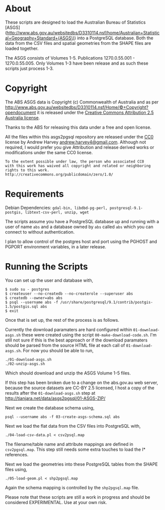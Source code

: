 About
=======

These scripts are designed to load the Australian Bureau of Statistics
[ASGS](http://www.abs.gov.au/websitedbs/D3310114.nsf/home/Australian+Statistical+Geography+Standard+(ASGS\)) into a PostgreSQL database. Both the data from the CSV files and spatial
geometries from the SHAPE files are loaded together.

The ASGS consists of Volumes 1-5. Publications 1270.0.55.001 - 1270.0.55.005.
Only Volumes 1-3 have been release and as such these scripts just process 1-3.

Copyright
=======
The ABS ASGS data is Copyright (c) Commonwealth of Australia and as per 
http://www.abs.gov.au/websitedbs/D3310114.nsf/Home/©+Copyright?opendocument
it is released under the [Creative Commons Attribution 2.5 Australia license](http://creativecommons.org/licenses/by/2.5/au/).

Thanks to the ABS for releasing this data under a free and open license.

All the files within this asgs2pgsql repository are released under the
[CC0](http://creativecommons.org/publicdomain/zero/1.0/) license by
Andrew Harvey <andrew.harvey4@gmail.com>. Although not required, I would prefer
you give Attribution and release derived works or modifications under the same
CC0 license.

    To the extent possible under law, the person who associated CC0
    with this work has waived all copyright and related or neighboring
    rights to this work.
    http://creativecommons.org/publicdomain/zero/1.0/


Requirements
=======

Debian Dependencies: `gdal-bin, libdbd-pg-perl, postgresql-9.1-postgis,
  libtext-csv-perl, unzip, wget`

The scripts assume you have a PostgreSQL database up and running with a user of
name `abs` and a database owned by `abs` called `abs` which you can connect to
without authentication.

I plan to allow control of the postgres host and port using the PGHOST and
PGPORT environment variables, in a later release.

Running the Scripts
=======

You can set up the user and database with,

    $ sudo su - postgres
    $ createuser --no-createdb --no-createrole --superuser abs
    $ createdb --owner=abs abs
    $ psql --username abs -f /usr/share/postgresql/9.1/contrib/postgis-1.5/postgis.sql abs
    $ exit

Once that is set up, the rest of the process is as follows.

Currently the download paramaters are hard configured within `01-download-asgs.sh`
these were created using the script `00-make-download-code.sh`. I'm still not sure
if this is the best approach or if the download paramaters should be parsed from
the source HTML file at each call of `01-download-asgs.sh`. For now you should be
able to run,

    ./01-download-asgs.sh
    ./02-unzip-asgs.sh

Which should download and unzip the ASGS Volume 1-5 files.

If this step has been broken due to a change on the abs.gov.au web server,
because the source datasets are CC-BY 2.5 licensed, I host a copy of the results
after the `01-download-asgs.sh` step at http://tianjara.net/data/asgs2pgsql/01-ASGS-ZIP/

Next we create the database schema using,

    psql --username abs -f 03-create-asgs-schema.sql abs

Next we load the flat data from the CSV files into PostgreSQL with,

    ./04-load-csv-data.pl < csv2psql.map

The filename/table name and attribute mappings are defined in `csv2pgsql.map`.
This step still needs some extra touches to load the I* references.

Next we load the geometries into these PostgreSQL tables from the SHAPE files
using,

    ./05-load-geom.pl < shp2pgsql.map

Again the schema mapping is controlled by the `shp2pgsql.map` file.

Please note that these scripts are still a work in progress and should be
considered EXPERIMENTAL. Use at your own risk.

